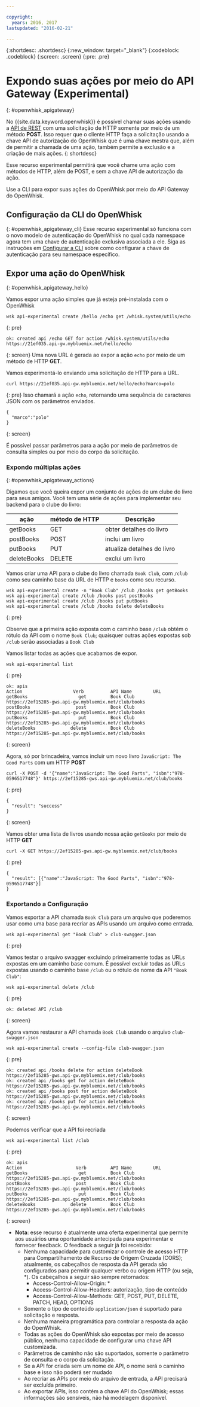```yaml
---

copyright:
  years: 2016, 2017
lastupdated: "2016-02-21"

---
```


{:shortdesc: .shortdesc}
{:new_window: target="_blank"}
{:codeblock: .codeblock}
{:screen: .screen}
{:pre: .pre}

# Expondo suas ações por meio do API Gateway (Experimental)
{: #openwhisk_apigateway}

No {{site.data.keyword.openwhisk}} é possível chamar suas ações usando a [API de REST](./openwhisk_reference.html#openwhisk_ref_restapi) com uma solicitação de HTTP somente por meio de um método **POST**.
Isso requer que o cliente HTTP faça a solicitação usando a chave API de autorização do OpenWhisk que é uma chave
mestra que, além de permitir a chamada de uma ação, também permite a exclusão e a criação de mais ações.
{: shortdesc}

Esse recurso experimental permitirá que você chame uma ação com métodos de HTTP, além de POST, e sem a chave API de autorização da ação.

Use a CLI para expor suas ações do OpenWhisk por meio do API Gateway do OpenWhisk. 

## Configuração da CLI do OpenWhisk
{: #openwhisk_apigateway_cli}
Esse recurso experimental só funciona com o novo modelo de autenticação do OpenWhisk no qual cada namespace agora tem uma chave de autenticação exclusiva associada a ele.
Siga as instruções em [Configurar a CLI](https://console.ng.bluemix.net/openwhisk/cli) sobre como configurar a chave de autenticação para seu namespace específico.

## Expor uma ação do OpenWhisk
{: #openwhisk_apigateway_hello}

Vamos expor uma ação simples que já esteja pré-instalada com o OpenWhisk

```
wsk api-experimental create /hello /echo get /whisk.system/utils/echo
```
{: pre}
```
ok: created api /echo GET for action /whisk.system/utils/echo
https://21ef035.api-gw.mybluemix.net/hello/echo
```
{: screen}
Uma nova URL é gerada ao expor a ação `echo` por meio de um método de HTTP **GET**.

Vamos experimentá-lo enviando uma solicitação de HTTP para a URL.
```
curl https://21ef035.api-gw.mybluemix.net/hello/echo?marco=polo
```
{: pre}
Isso chamará a ação `echo`, retornando uma sequência de caracteres JSON com os parâmetros enviados.
```
{
  "marco":"polo"
}
```
{: screen}

É possível passar parâmetros para a ação por meio de parâmetros de consulta simples ou por meio do corpo da solicitação.

### Expondo múltiplas ações
{: #openwhisk_apigateway_actions}

Digamos que você queira expor um conjunto de ações de um clube do livro para seus amigos.
Você tem uma série de ações para implementar seu backend para o clube do livro:

| ação | método de HTTP | Descrição |
| ----------- | ----------- | ------------ |
| getBooks    | GET | obter detalhes do livro  |
| postBooks   | POST | inclui um livro |
| putBooks    | PUT | atualiza detalhes do livro |
| deleteBooks | DELETE | exclui um livro |

Vamos criar uma API para o clube do livro chamada `Book Club`, com `/club` como seu caminho base da URL de HTTP e `books` como seu recurso.
```
wsk api-experimental create -n "Book Club" /club /books get getBooks
wsk api-experimental create /club /books post postBooks
wsk api-experimental create /club /books put putBooks
wsk api-experimental create /club /books delete deleteBooks
```
{: pre}

Observe que a primeira ação exposta com o caminho base `/club` obtém o rótulo da API com o nome `Book Club`; quaisquer outras ações expostas sob `/club` serão associadas a `Book Club`

Vamos listar todas as ações que acabamos de expor.

```
wsk api-experimental list
```
{: pre}
```
ok: apis
Action                   Verb          API Name        URL
getBooks                   get         Book Club       https://2ef15285-gws.api-gw.mybluemix.net/club/books
postBooks                 post         Book Club       https://2ef15285-gws.api-gw.mybluemix.net/club/books
putBooks                   put         Book Club       https://2ef15285-gws.api-gw.mybluemix.net/club/books
deleteBooks             delete         Book Club       https://2ef15285-gws.api-gw.mybluemix.net/club/books
```
{: screen}

Agora, só por brincadeira, vamos incluir um novo livro `JavaScript: The Good Parts` com um HTTP **POST**
```
curl -X POST -d '{"name":"JavaScript: The Good Parts", "isbn":"978-0596517748"}' https://2ef15285-gws.api-gw.mybluemix.net/club/books
```
{: pre}
```
{
  "result": "success"
}
```
{: screen}

Vamos obter uma lista de livros usando nossa ação `getBooks` por meio de HTTP **GET**
```
curl -X GET https://2ef15285-gws.api-gw.mybluemix.net/club/books
```
{: pre}
```
{
  "result": [{"name":"JavaScript: The Good Parts", "isbn":"978-0596517748"}]
}
```

### Exportando a Configuração
Vamos exportar a API chamada `Book Club` para um arquivo que poderemos usar como uma base para recriar as APIs usando um arquivo como entrada. 
```
wsk api-experimental get "Book Club" > club-swagger.json
```
{: pre}

Vamos testar o arquivo swagger excluindo primeiramente todas as URLs expostas em um caminho base comum.
É possível excluir todas as URLs expostas usando o caminho base `/club` ou o rótulo de nome da API `"Book Club"`:
```
wsk api-experimental delete /club
```
{: pre}
```
ok: deleted API /club
```
{: screen}

Agora vamos restaurar a API chamada `Book Club` usando o arquivo `club-swagger.json`
```
wsk api-experimental create --config-file club-swagger.json
```
{: pre}
```
ok: created api /books delete for action deleteBook
https://2ef15285-gws.api-gw.mybluemix.net/club/books
ok: created api /books get for action deleteBook
https://2ef15285-gws.api-gw.mybluemix.net/club/books
ok: created api /books post for action deleteBook
https://2ef15285-gws.api-gw.mybluemix.net/club/books
ok: created api /books put for action deleteBook
https://2ef15285-gws.api-gw.mybluemix.net/club/books
```
{: screen}

Podemos verificar que a API foi recriada
```
wsk api-experimental list /club
```
{: pre}
```
ok: apis
Action                    Verb         API Name        URL
getBooks                   get         Book Club       https://2ef15285-gws.api-gw.mybluemix.net/club/books
postBooks                 post         Book Club       https://2ef15285-gws.api-gw.mybluemix.net/club/books
putBooks                   put         Book Club       https://2ef15285-gws.api-gw.mybluemix.net/club/books
deleteBooks             delete         Book Club       https://2ef15285-gws.api-gw.mybluemix.net/club/books
```
{: screen}

- **Nota**: esse recurso é atualmente uma oferta experimental que permite aos usuários uma oportunidade antecipada para experimentar e fornecer feedback. O feedback a seguir já foi recebido:
  - Nenhuma capacidade para customizar o controle de acesso HTTP para Compartilhamento de Recurso de Origem Cruzada (CORS); atualmente, os cabeçalhos de resposta da API gerada são configurados para permitir qualquer verbo ou origem HTTP (ou seja, *). Os cabeçalhos a seguir são sempre retornados:
    - Access-Control-Allow-Origin: *
    - Access-Control-Allow-Headers: autorização, tipo de conteúdo
    - Access-Control-Allow-Methods: GET, POST, PUT, DELETE, PATCH, HEAD, OPTIONS
  - Somente o tipo de conteúdo `application/json` é suportado para solicitação e resposta.
  - Nenhuma maneira programática para controlar a resposta da ação do OpenWhisk.
  - Todas as ações do OpenWhisk são expostas por meio de acesso público, nenhuma capacidade de configurar uma chave API customizada.
  - Parâmetros de caminho não são suportados, somente o parâmetro de consulta e o corpo da solicitação.
  - Se a API for criada sem um nome de API, o nome será o caminho base e isso não poderá ser mudado
  - Ao recriar as APIs por meio do arquivo de entrada, a API precisará ser excluída primeiro.
  - Ao exportar APIs, isso contém a chave API do OpenWhisk; essas informações são sensíveis, não há modelagem disponível.
